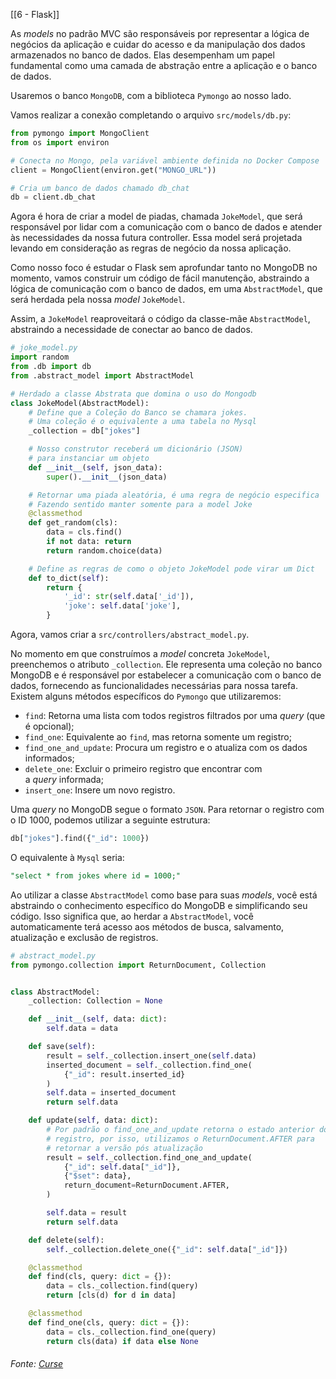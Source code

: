 [[6 - Flask]]


As _models_ no padrão MVC são responsáveis por representar a lógica de negócios da aplicação e cuidar do acesso e da manipulação dos dados armazenados no banco de dados. Elas desempenham um papel fundamental como uma camada de abstração entre a aplicação e o banco de dados.

Usaremos o banco `MongoDB`, com a biblioteca `Pymongo` ao nosso lado.

Vamos realizar a conexão completando o arquivo `src/models/db.py`:

```python
from pymongo import MongoClient
from os import environ

# Conecta no Mongo, pela variável ambiente definida no Docker Compose
client = MongoClient(environ.get("MONGO_URL"))

# Cria um banco de dados chamado db_chat
db = client.db_chat
```

Agora é hora de criar a model de piadas, chamada `JokeModel`, que será responsável por lidar com a comunicação com o banco de dados e atender às necessidades da nossa futura controller. Essa model será projetada levando em consideração as regras de negócio da nossa aplicação.

Como nosso foco é estudar o Flask sem aprofundar tanto no MongoDB no momento, vamos construir um código de fácil manutenção, abstraindo a lógica de comunicação com o banco de dados, em uma `AbstractModel`, que será herdada pela nossa _model_ `JokeModel`.

Assim, a `JokeModel` reaproveitará o código da classe-mãe `AbstractModel`, abstraindo a necessidade de conectar ao banco de dados.

```python
# joke_model.py
import random
from .db import db
from .abstract_model import AbstractModel

# Herdado a classe Abstrata que domina o uso do Mongodb
class JokeModel(AbstractModel):
    # Define que a Coleção do Banco se chamara jokes.
    # Uma coleção é o equivalente a uma tabela no Mysql
    _collection = db["jokes"]

    # Nosso construtor receberá um dicionário (JSON)
    # para instanciar um objeto
    def __init__(self, json_data):
        super().__init__(json_data)

    # Retornar uma piada aleatória, é uma regra de negócio especifica
    # Fazendo sentido manter somente para a model Joke
    @classmethod
    def get_random(cls):
        data = cls.find()
        if not data: return
        return random.choice(data)

    # Define as regras de como o objeto JokeModel pode virar um Dict
    def to_dict(self):
        return {
            '_id': str(self.data['_id']),
            'joke': self.data['joke'],
        }
```

Agora, vamos criar a `src/controllers/abstract_model.py`.

No momento em que construímos a _model_ concreta `JokeModel`, preenchemos o atributo `_collection`. Ele representa uma coleção no banco MongoDB e é responsável por estabelecer a comunicação com o banco de dados, fornecendo as funcionalidades necessárias para nossa tarefa. Existem alguns métodos específicos do `Pymongo` que utilizaremos:

- `find`: Retorna uma lista com todos registros filtrados por uma _query_ (que é opcional);
- `find_one`: Equivalente ao `find`, mas retorna somente um registro;
- `find_one_and_update`: Procura um registro e o atualiza com os dados informados;
- `delete_one`: Excluir o primeiro registro que encontrar com a _query_ informada;
- `insert_one`: Insere um novo registro.

Uma _query_ no MongoDB segue o formato `JSON`. Para retornar o registro com o ID 1000, podemos utilizar a seguinte estrutura:

```python
db["jokes"].find({"_id": 1000})
```

O equivalente à `Mysql` seria:

```sql
"select * from jokes where id = 1000;"
```

Ao utilizar a classe `AbstractModel` como base para suas _models_, você está abstraindo o conhecimento específico do MongoDB e simplificando seu código. Isso significa que, ao herdar a `AbstractModel`, você automaticamente terá acesso aos métodos de busca, salvamento, atualização e exclusão de registros.

```python
# abstract_model.py
from pymongo.collection import ReturnDocument, Collection


class AbstractModel:
    _collection: Collection = None

    def __init__(self, data: dict):
        self.data = data

    def save(self):
        result = self._collection.insert_one(self.data)
        inserted_document = self._collection.find_one(
            {"_id": result.inserted_id}
        )
        self.data = inserted_document
        return self.data

    def update(self, data: dict):
        # Por padrão o find_one_and_update retorna o estado anterior do
        # registro, por isso, utilizamos o ReturnDocument.AFTER para
        # retornar a versão pós atualização
        result = self._collection.find_one_and_update(
            {"_id": self.data["_id"]},
            {"$set": data},
            return_document=ReturnDocument.AFTER,
        )

        self.data = result
        return self.data

    def delete(self):
        self._collection.delete_one({"_id": self.data["_id"]})

    @classmethod
    def find(cls, query: dict = {}):
        data = cls._collection.find(query)
        return [cls(d) for d in data]

    @classmethod
    def find_one(cls, query: dict = {}):
        data = cls._collection.find_one(query)
        return cls(data) if data else None
```

###### Fonte: [Curse](https://app.betrybe.com/learn/course/5e938f69-6e32-43b3-9685-c936530fd326/module/3d93d491-e3ed-409f-bdb6-3a5dcd11f8d2/section/2502e0b8-be2f-4307-aff9-46932f8f13dc/day/bcea046e-6619-4f41-8550-cfe778563d0f/lesson/94bb52e7-6a87-400f-8794-591102f8002b)